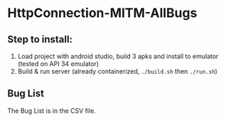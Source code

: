 # HttpConnection-MITM-AllBugs
## Step to install:
1. Load project with android studio, build 3 apks and install to emulator (tested on API 34 emulator)
2. Build & run server (already containerized, `./build.sh` then `./run.sh`)

## Bug List
The Bug List is in the CSV file.